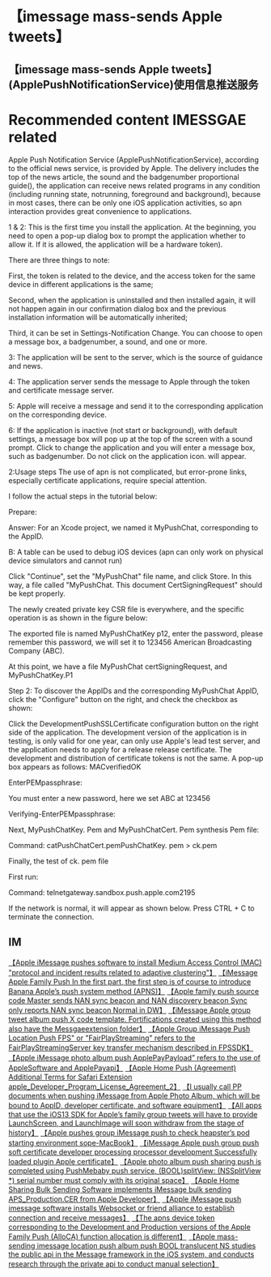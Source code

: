 # 【imessage mass-sends Apple tweets】

## 【imessage mass-sends Apple tweets】(ApplePushNotificationService)使用信息推送服务
# Recommended content IMESSGAE related

Apple Push Notification Service (ApplePushNotificationService), according to the official news service, is provided by Apple. The delivery includes the top of the news article, the sound and the badgenumber proportional guide(), the application can receive news related programs in any condition (including running state, notrunning, foreground and background), because in most cases, there can be only one iOS application activities, so apn interaction provides great convenience to applications.

1 & 2: This is the first time you install the application. At the beginning, you need to open a pop-up dialog box to prompt the application whether to allow it. If it is allowed, the application will be a hardware token).

There are three things to note:

First, the token is related to the device, and the access token for the same device in different applications is the same;

Second, when the application is uninstalled and then installed again, it will not happen again in our confirmation dialog box and the previous installation information will be automatically inherited;

Third, it can be set in Settings-Notification Change. You can choose to open a message box, a badgenumber, a sound, and one or more.

3: The application will be sent to the server, which is the source of guidance and news.

4: The application server sends the message to Apple through the token and certificate message server.

5: Apple will receive a message and send it to the corresponding application on the corresponding device.

6: If the application is inactive (not start or background), with default settings, a message box will pop up at the top of the screen with a sound prompt. Click to change the application and you will enter a message box, such as badgenumber. Do not click on the application icon. will appear.

2:Usage steps
The use of apn is not complicated, but error-prone links, especially certificate applications, require special attention.

I follow the actual steps in the tutorial below:

Prepare:

Answer: For an Xcode project, we named it MyPushChat, corresponding to the AppID.

B: A table can be used to debug iOS devices (apn can only work on physical device simulators and cannot run)

Click "Continue", set the "MyPushChat" file name, and click Store. In this way, a file called "MyPushChat. This document CertSigningRequest" should be kept properly.

The newly created private key CSR file is everywhere, and the specific operation is as shown in the figure below:

The exported file is named MyPushChatKey p12, enter the password, please remember this password, we will set it to 123456 American Broadcasting Company (ABC).

At this point, we have a file MyPushChat certSigningRequest, and MyPushChatKey.P1

Step 2:
To discover the AppIDs and the corresponding MyPushChat AppID, click the "Configure" button on the right, and check the checkbox as shown:

Click the DevelopmentPushSSLCertificate configuration button on the right side of the application. The development version of the application is in testing, is only valid for one year, can only use Apple's lead test server, and the application needs to apply for a release release certificate. The development and distribution of certificate tokens is not the same. A pop-up box appears as follows:
MACverifiedOK

EnterPEMpassphrase:

You must enter a new password, here we set ABC at 123456

Verifying-EnterPEMpassphrase:

Next, MyPushChatKey. Pem and MyPushChatCert. Pem synthesis Pem file:

Command: catPushChatCert.pemPushChatKey. pem > ck.pem

Finally, the test of ck. pem file

First run:

Command: telnetgateway.sandbox.push.apple.com2195

If the network is normal, it will appear as shown below. Press CTRL + C to terminate the connection.



## IM

[【Apple iMessage pushes software to install Medium Access Control (MAC) "protocol and incident results related to adaptive clustering"】](https://tommylei821.github.io/pic/IMEAXXX.png)
[【iMessage Apple Family Push In the first part, the first step is of course to introduce Banana Apple’s push system method (APNS)】](https://tommylei821.github.io/pic/IMEAXXX.png)
[【Apple family push source code Master sends NAN sync beacon and NAN discovery beacon Sync only reports NAN sync beacon Normal in DW】](https://tommylei821.github.io/pic/IMEAXXX.png)
[【iMessage Apple group tweet album push X code template. Fortifications created using this method also have the Messgaeextension folder】](https://tommylei821.github.io/pic/IMEAXXX.png)
[【Apple Group iMessage Push Location Push FPS" or "FairPlayStreaming" refers to the FairPlayStreamingServer key transfer mechanism described in FPSSDK】](https://tommylei821.github.io/pic/IMEAXXX.png)
[【Apple iMessage photo album push ApplePayPayload” refers to the use of AppleSoftware and ApplePayapi】](https://tommylei821.github.io/pic/IMEAXXX.png)
[【Apple Home Push (Agreement) Additional Terms for Safari Extension apple_Developer_Program_License_Agreement_2】](https://tommylei821.github.io/pic/IMEAXXX.png)
[【I usually call PP documents when pushing iMessage from Apple Photo Album, which will be bound to AppID, developer certificate, and software equipment】](https://tommylei821.github.io/pic/IMEAXXX.png)
[【All apps that use the iOS13 SDK for Apple’s family group tweets will have to provide LaunchScreen, and LaunchImage will soon withdraw from the stage of history】](https://tommylei821.github.io/pic/IMEAXXX.png)
[【Apple pushes group iMessage push to check heapster’s pod starting environment sope-MacBook】](https://tommylei821.github.io/pic/IMEAXXX.png)
[【iMessage Apple push group push soft certificate developer processing processor development Successfully loaded plugin Apple certificate】](https://tommylei821.github.io/pic/IMEAXXX.png)
[【Apple photo album push sharing push is completed using PushMebaby push service, (BOOL)splitView: (NSSplitView *) serial number must comply with its original space】](https://tommylei821.github.io/pic/IMEAXXX.png)
[【Apple Home Sharing Bulk Sending Software implements iMessage bulk sending APS_Production.CER from Apple Developer】](https://tommylei821.github.io/pic/IMEAXXX.png)
[【Apple iMessage push imessage software installs Websocket or friend alliance to establish connection and receive messages】](https://tommylei821.github.io/pic/IMEAXXX.png)
[【The apns device token corresponding to the Development and Production versions of the Apple Family Push (AlloCA) function allocation is different】](https://tommylei821.github.io/pic/IMEAXXX.png)
[【Apple mass-sending imessage location push album push BOOL translucent NS studies the public api in the Message framework in the iOS system, and conducts research through the private api to conduct manual selection】](https://tommylei821.github.io/pic/IMEAXXX.png)